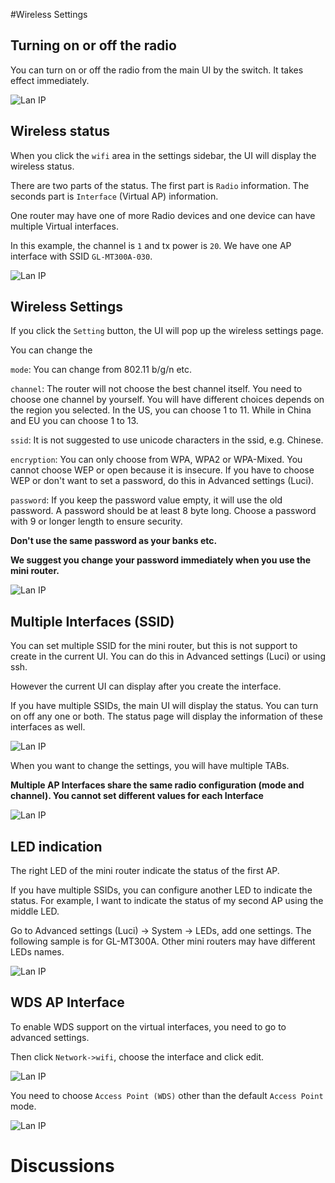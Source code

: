 #Wireless Settings

## Turning on or off the radio

You can turn on or off the radio from the main UI by the switch. It takes effect immediately.

![Lan IP](https://static.gl-inet.com/docs/en/2.x/setup/src/wifi_onoff.png)

## Wireless status

When you click the `wifi` area in the settings sidebar, the UI will display the wireless status.

There are two parts of the status. The first part is `Radio` information. The seconds part is `Interface` (Virtual AP) information.

One router may have one of more Radio devices and one device can have multiple Virtual interfaces.

In this example, the channel is `1` and tx power is `20`. We have one AP interface with SSID `GL-MT300A-030`.

![Lan IP](https://static.gl-inet.com/docs/en/2.x/setup/src/wifi_status.jpg)

## Wireless Settings

If you click the `Setting` button, the UI will pop up the wireless settings page.

You can change the

`mode`: You can change from 802.11 b/g/n etc.

`channel`: The router will not choose the best channel itself. You need to choose one channel by yourself. You will have different choices depends on the region you selected. In the US, you can choose 1 to 11. While in China and EU you can choose 1 to 13.

`ssid`: It is not suggested to use unicode characters in the ssid, e.g. Chinese.

`encryption`: You can only choose from WPA, WPA2 or WPA-Mixed. You cannot choose WEP or open because it is insecure. If you have to choose WEP or don't want to set a password, do this in Advanced settings (Luci).

`password`: If you keep the password value empty, it will use the old password. A password should be at least 8 byte long. Choose a password with 9 or longer length to ensure security.

**Don't use the same password as your banks etc.**

**We suggest you change your password immediately when you use the mini router.**

![Lan IP](https://static.gl-inet.com/docs/en/2.x/setup/src/wifi_setting.jpg)

## Multiple Interfaces (SSID)

You can set multiple SSID for the mini router, but this is not support to create in the current UI. You can do this in Advanced settings (Luci) or using ssh.

However the current UI can display after you create the interface.

If you have multiple SSIDs, the main UI will display the status. You can turn on off any one or both. The status page will display the information of these interfaces as well.

![Lan IP](https://static.gl-inet.com/docs/en/2.x/setup/src/wifi_multi_ssid1.jpg)

When you want to change the settings, you will have multiple TABs.

**Multiple AP Interfaces share the same radio configuration (mode and channel). You cannot set different values for each Interface**

![Lan IP](https://static.gl-inet.com/docs/en/2.x/setup/src/wifi_multi_ssid.jpg)

## LED indication

The right LED of the mini router indicate the status of the first AP.

If you have multiple SSIDs, you can configure another LED to indicate the status. For example, I want to indicate the status of my second AP using the middle LED.

Go to Advanced settings (Luci) -> System -> LEDs, add one settings. The following sample is for GL-MT300A. Other mini routers may have different LEDs names.

![Lan IP](https://static.gl-inet.com/docs/en/2.x/setup/src/wifi_leds.png)

## WDS AP Interface

To enable WDS support on the virtual interfaces, you need to go to advanced settings.

Then click `Network->wifi`, choose the interface and click edit.

![Lan IP](https://static.gl-inet.com/docs/en/2.x/setup/src/wifi_advanced.png)

You need to choose `Access Point (WDS)` other than the default `Access Point` mode.


![Lan IP](https://static.gl-inet.com/docs/en/2.x/setup/src/wifi_advanced1.png)

# Discussions
